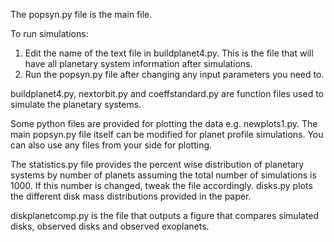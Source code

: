 The popsyn.py file is the main file.

To run simulations: 

1. Edit the name of the text file in buildplanet4.py. This is the file that will have all planetary system information after simulations.
2. Run the popsyn.py file after changing any input parameters you need to.

buildplanet4.py, nextorbit.py and coeffstandard.py are function files used to simulate the planetary systems.

Some python files are provided for plotting the data e.g. newplots1.py. The main popsyn.py file itself can be modified for planet profile simulations. You can also use any files from your side for plotting.

The statistics.py file provides the percent wise distribution of planetary systems by number of planets assuming the total number of simulations is 1000. If this number is changed, tweak the file accordingly. disks.py plots the different disk mass distributions provided in the paper.

diskplanetcomp.py is the file that outputs a figure that compares simulated disks, observed disks and observed exoplanets.
